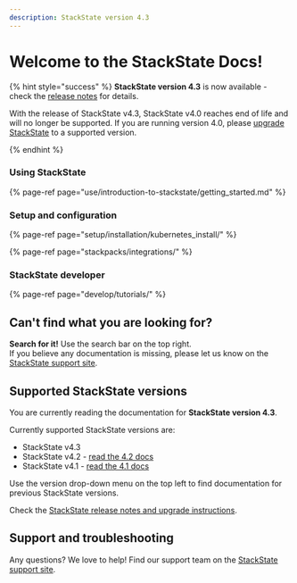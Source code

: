 ```yaml
---
description: StackState version 4.3
---
```


# Welcome to the StackState Docs!

{% hint style="success" %}
**StackState version 4.3** is now available - check the [release notes](/setup/upgrade-stackstate/sts-release-notes.md#stackstate-v-4-3-x) for details.

With the release of StackState v4.3, StackState v4.0 reaches end of life and will no longer be supported. If you are running version 4.0, please [upgrade StackState](/setup/upgrade-stackstate/README.md) to a supported version. 

{% endhint %}

### Using StackState

{% page-ref page="use/introduction-to-stackstate/getting\_started.md" %}

### Setup and configuration

{% page-ref page="setup/installation/kubernetes\_install/" %}

{% page-ref page="stackpacks/integrations/" %}

### StackState developer 

{% page-ref page="develop/tutorials/" %}

## Can't find what you are looking for?

**Search for it!** Use the search bar on the top right.  
If you believe any documentation is missing, please let us know on the [StackState support site](http://support.stackstate.com/).

## Supported StackState versions

You are currently reading the documentation for **StackState version 4.3**.

Currently supported StackState versions are:

- StackState v4.3
- StackState v4.2 - [read the 4.2 docs](https://docs.stackstate.com/v/4.2/)
- StackState v4.1 - [read the 4.1 docs](https://docs.stackstate.com/v/4.1/)

Use the version drop-down menu on the top left to find documentation for previous StackState versions. 

Check the [StackState release notes and upgrade instructions](setup/upgrade-stackstate/README.md).

## Support and troubleshooting

Any questions? We love to help! Find our support team on the [StackState support site](http://support.stackstate.com/).


